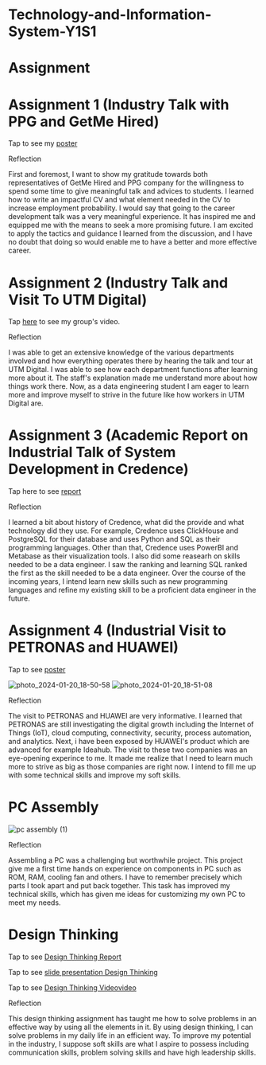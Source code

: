 # Technology-and-Information-System-Y1S1

# Assignment
# Assignment 1 (Industry Talk with PPG and GetMe Hired)

Tap to see my [poster](https://github.com/Gonjengg/Technology-and-Information-System-Y1S1/blob/main/Poster%20Career%20Development.png)

Reflection

First and foremost, I want to show my gratitude towards both representatives of GetMe Hired and PPG company for the willingness to spend some time to give meaningful talk and advices to students. I learned how to write an impactful CV and what element needed in the CV to increase employment probability. I would say that going to the career development talk was a very meaningful experience. It has inspired me and equipped me with the means to seek a more promising future. I am excited to apply the tactics and guidance I learned from the discussion, and I have no doubt that doing so would enable me to have a better and more effective career.

# Assignment 2 (Industry Talk and Visit To UTM Digital)

Tap [here](https://drive.google.com/file/d/1gj3ZSjccht-sYQGOkYyKt3p3-2K8n4Fp/view?usp=drivesdk) to see my group's video.

Reflection

I was able to get an extensive knowledge of the various departments involved and how everything operates there by hearing the talk and tour at UTM Digital. I was able to see how each department functions after learning more about it. The staff's explanation made me understand more about how things work there. Now, as a data engineering student I am eager to learn more and improve myself to strive in the future like how workers in UTM Digital are. 

# Assignment 3 (Academic Report on Industrial Talk of System Development in Credence)

Tap here to see [report](https://github.com/Gonjengg/Technology-and-Information-System-Y1S1/blob/main/INDUSTRY%20TALK%20GROUP%205%20(1).pdf)

Reflection 

I learned a bit about history of Credence, what did the provide and what technology did they use. For example, Credence uses ClickHouse and PostgreSQL for their database and uses Python and SQL as their programming languages. Other than that, Credence uses PowerBI and Metabase as their visualization tools. I also did some reasearh on skills needed to be a data engineer. I saw the ranking and learning SQL ranked the first as the skill needed to be a data engineer. Over the course of the incoming years, I intend learn new skills such as new programming languages and refine my existing skill to be a proficient data engineer in the future. 

# Assignment 4 (Industrial Visit to PETRONAS and HUAWEI)

Tap to see [poster](https://github.com/Gonjengg/Technology-and-Information-System-Y1S1/blob/main/Newsletter%20(1).pdf)


![photo_2024-01-20_18-50-58](https://github.com/Gonjengg/Technology-and-Information-System-Y1S1/assets/148249930/4d4164d3-f823-4e38-a292-8d0cd3e1e853)
![photo_2024-01-20_18-51-08](https://github.com/Gonjengg/Technology-and-Information-System-Y1S1/assets/148249930/7b735fa7-1c65-4177-8a99-6d61c7c4ac82)






Reflection

The visit to PETRONAS and HUAWEI are very informative. I learned that PETRONAS are still investigating the digital growth including the Internet of Things (IoT), cloud computing, connectivity, security, process automation, and analytics. Next, i have been exposed by HUAWEI's product which are advanced for example Ideahub. The visit to these two companies was an eye-opening experince to me. It made me realize that I need to learn much more to strive as big as those companies are right now. I intend to fill me up with some technical skills and improve my soft skills.

# PC Assembly

![pc assembly (1)](https://github.com/Gonjengg/Technology-and-Information-System-Y1S1/assets/148249930/9902666e-e1c7-4267-81ce-9abf869d04cd)



Reflection

Assembling a PC was a challenging but worthwhile project. This project give me a first time hands on experience on components in PC such as ROM, RAM, cooling fan and others. I have to remember precisely which parts I took apart and put back together. This task has improved my technical skills, which has given me ideas for customizing my own PC to meet my needs.

# Design Thinking

Tap to see [Design Thinking Report](https://github.com/Gonjengg/Technology-and-Information-System-Y1S1/blob/main/DESIGN%20THINKING%20GROUP%205.pdf)

Tap to see [slide presentation Design Thinking](https://www.canva.com/design/DAF3MP7odhY/i0m8S_OGDjk_skl7edy_eg/edit?utm_content=DAF3MP7odhY&utm_campaign=designshare&utm_medium=link2&utm_source=sharebutton) 

Tap to see [Design Thinking Videovideo](https://youtu.be/Z6f8uyXInJ4?si=Mmpvk1Qlo9jVPmkG)

Reflection

This design thinking assignment has taught me how to solve problems in an effective way by using all the elements in it. By using design thinking, I can solve problems in my daily life in an efficient way. To improve my potential in the industry, I suppose soft skills are what I aspire to possess including communication skills, problem solving skills and have high leadership skills.




